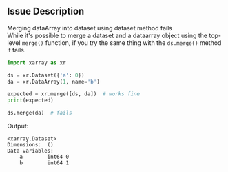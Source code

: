 ## Issue Description
Merging dataArray into dataset using dataset method fails  
While it's possible to merge a dataset and a dataarray object using the top-level `merge()` function, if you try the same thing with the `ds.merge()` method it fails.

```python
import xarray as xr

ds = xr.Dataset({'a': 0})
da = xr.DataArray(1, name='b')

expected = xr.merge([ds, da])  # works fine
print(expected)

ds.merge(da)  # fails
```

Output:
```
<xarray.Dataset>
Dimensions:  ()
Data variables:
    a        int64 0
    b        int64 1
```
